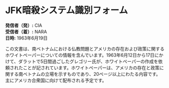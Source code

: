 # JFK暗殺システム識別フォーム

**発信者（発）:** CIA  
**受信者（着）:** NARA  
**日時:** 1963年6月19日  

この文書は、南ベトナムにおける仏教問題とアメリカの存在および政策に関するホワイトペーパーについての情報を含んでいます。1963年6月12日から17日にかけて、ダラットで5日間過ごしたグレゴリー氏が、ホワイトペーパーの作成を依頼されたことが記されています。ホワイトペーパーは、アメリカの存在と政策に関する南ベトナムの立場を示すものであり、20ページ以上にわたる内容です。主にアメリカ合衆国に向けて配布される予定です。